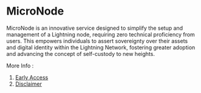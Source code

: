 # MicroNode
MicroNode is an innovative service designed to simplify the setup and management of a Lightning node, requiring zero technical proficiency from users. This empowers individuals to assert sovereignty over their assets and digital identity within the Lightning Network, fostering greater adoption and advancing the concept of self-custody to new heights.

More Info : 
1. [Early Access](https://doc.nostrassets.com/micronode-early-access)
2. [Disclaimer](https://doc.nostrassets.com/micronode-early-access/micronode-disclaimer)